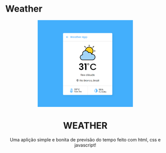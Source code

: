 # Weather

<p align="center">
  <img width="300px" src="images/Screenshot_2.png" />
</p>

<h1 align="center">WEATHER</h1>
<p align="center">Uma aplição simple e bonita de previsão do tempo feito com html, css e javascript!</p>
